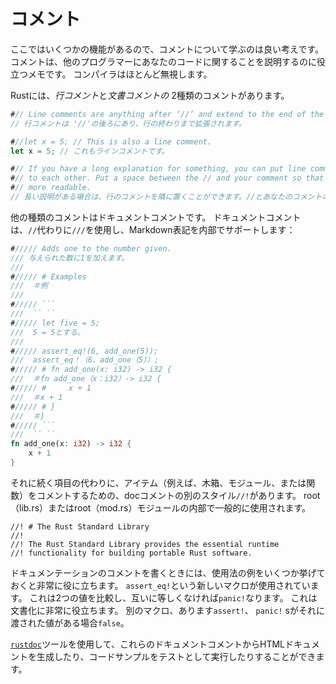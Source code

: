 # コメント

ここではいくつかの機能があるので、コメントについて学ぶのは良い考えです。
コメントは、他のプログラマーにあなたのコードに関することを説明するのに役立つメモです。
コンパイラはほとんど無視します。

Rustには、*行コメント*と*文書コメントの* 2種類のコメントがあります。

```rust
#// Line comments are anything after ‘//’ and extend to the end of the line.
// 行コメントは '//'の後ろにあり、行の終わりまで拡張されます。

#//let x = 5; // This is also a line comment.
let x = 5; // これもラインコメントです。

#// If you have a long explanation for something, you can put line comments next
#// to each other. Put a space between the // and your comment so that it’s
#// more readable.
// 長い説明がある場合は、行のコメントを隣に置くことができます。//とあなたのコメントの間にスペースを入れて、読みやすくします。
```

他の種類のコメントはドキュメントコメントです。
ドキュメントコメントは、`//`代わりに`///`を使用し、Markdown表記を内部でサポートします：

```rust
#///// Adds one to the number given.
/// 与えられた数に1を加えます。
///
#///// # Examples
///  ＃例
///
#///// ```
///  `` ``
#///// let five = 5;
///  5 = 5とする。
///
#///// assert_eq!(6, add_one(5));
///  assert_eq！（6、add_one（5））;
#///// # fn add_one(x: i32) -> i32 {
///  ＃fn add_one（x：i32）-> i32 {
#///// #     x + 1
///  ＃x + 1
#///// # }
///  ＃}
#///// ```
///  `` ``
fn add_one(x: i32) -> i32 {
    x + 1
}
```

それに続く項目の代わりに、アイテム（例えば、木箱、モジュール、または関数）をコメントするための、docコメントの別のスタイル`//!`があります。
root（lib.rs）またはroot（mod.rs）モジュールの内部で一般的に使用されます。

```
//! # The Rust Standard Library
//!
//! The Rust Standard Library provides the essential runtime
//! functionality for building portable Rust software.
```

ドキュメンテーションのコメントを書くときには、使用法の例をいくつか挙げておくと非常に役に立ちます。
`assert_eq!`という新しいマクロが使用されています。
これは2つの値を比較し、互いに等しくなければ`panic!`なります。
これは文書化に非常に役立ちます。
別のマクロ、あります`assert!`、 `panic!` sがそれに渡された値がある場合`false`。

[`rustdoc`](documentation.html)ツールを使用して、これらのドキュメントコメントからHTMLドキュメントを生成したり、コードサンプルをテストとして実行したりすることができます。
